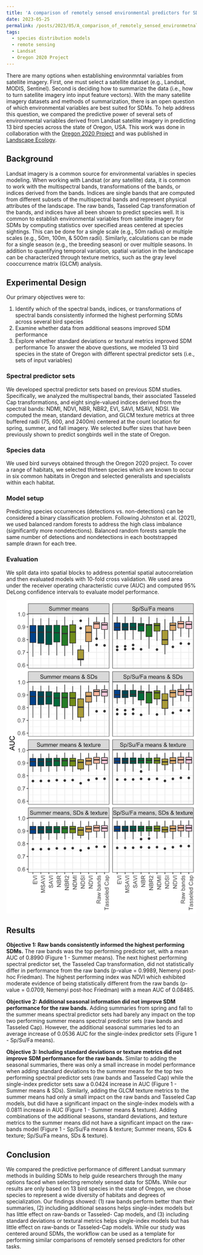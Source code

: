 ```yaml
---
title: 'A comparison of remotely sensed environmental predictors for SDMs'
date: 2023-05-25
permalink: /posts/2023/05/A_comparison_of_remotely_sensed_environmetnal_predictors_for_SDMs/
tags:
  - species distribution models
  - remote sensing
  - Landsat
  - Oregon 2020 Project
---
```


There are many options when establishing environmntal variables from satellite imagery. First, one must select a satellite dataset (e.g., Landsat, MODIS, Sentinel). Second is deciding how to summarize the data (i.e., how to turn satellite imagery into input feature vectors). With the many satellite imagery datasets and methods of summarization, there is an open question of which environmental variables are best suited for SDMs. To help address this question, we compared the predictive power of several sets of environmental variables derived from Landsat satellite imagery in predicting 13 bird species across the state of Oregon, USA. This work was done in collaboration with the [Oregon 2020 Project](https://oregon2020.com/) and was published in [Landscape Ecology](https://link.springer.com/article/10.1007/s10980-022-01406-y). 

## Background

Landsat imagery is a common source for environmental variables in species modeling. When working with Landsat (or any satellite) data, it is common to work with the
multispectral bands, transformations of the bands, or indices derived from the bands. Indices are single bands that are computed from different subsets of the multispectral bands and represent physical attributes of the landscape. The raw bands, Tasseled Cap transformation of the bands, and indices have all been shown to predict species well. It is common to establish environmental variables from satellite imagery for SDMs by computing statistics over specified areas centered at species sightings. This can be done for a single scale (e.g., 50m radius) or multiple scales (e.g., 50m, 100m, & 500m radii). Similarly, calculations can be made for a single season (e.g., the breeding season) or over multiple seasons. In addition to quantifying temporal variation, spatial variation in the landscape can be characterized through texture metrics, such as the gray level cooccurrence matrix (GLCM) analysis.

## Experimental Design
Our primary objectives were to:
1. Identify which of the spectral bands, indices, or transformations of spectral bands consistently informed the highest performing SDMs across several bird species
2. Examine whether data from additional seasons improved SDM performance
3. Explore whether standard deviations or textural metrics improved SDM performance
To answer the above questions, we modeled 13 bird species in the state of Oregon with different spectral predictor sets (i.e., sets of input variables)

### Spectral predictor sets
We developed spectral predictor sets based on previous SDM studies. Specifically, we analyzed the multispectral bands, their associated Tasseled Cap transformations, and eight single-valued indices derived from the spectral bands: NDMI, NDVI, NBR, NBR2, EVI, SAVI, MSAVI, NDSI. We computed the mean,
standard deviation, and GLCM texture metrics at three buffered radii (75, 600, and 2400m) centered at the count location for spring, summer, and fall imagery. We selected buffer sizes that have been previously shown to predict songbirds well in the state of Oregon.

### Species data
We used bird surveys obtained through the Oregon 2020 project. To cover a range of habitats, we selected thirteen species which are known to occur in six common habitats in Oregon and selected generalists and specialists within each habitat.

### Model setup
Predicting species occurrences (detections vs. non-detections) can be considered a binary classification problem. Following Johnston et al. (2021), we used
balanced random forests to address the high class imbalance (significantly more nondetections). Balanced random forests sample the same number of detections and nondetections in each bootstrapped sample drawn for each tree.

### Evaluation
We split data into spatial blocks to address potential spatial autocorrelation and then evaluated models with 10-fold cross validation. We used area under the receiver operating characteristic curve (AUC) and computed 95% DeLong confidence intervals to evaluate model performance.

<img src="../images/LE_Fig1.png">

## Results
**Objective 1: Raw bands consistently informed the highest performing SDMs.** The raw bands was the top performing predictor set, with a mean AUC of 0.8990 (Figure 1 - Summer means). The next highest performing spectral predictor set, the Tasseled Cap transformation, did not statistically differ in performance from the raw bands (p-value = 0.9989, Nemenyi post-hoc Friedman). The highest performing index was NDVI which exhibited moderate evidence of being statistically different from the raw bands (p-value = 0.0709, Nemenyi post-hoc Friedman) with a mean AUC of 0.08485.

**Objective 2: Additional seasonal information did not improve SDM performance for the raw bands.** Adding summaries from spring and fall to the summer means spectral predictor sets had barely any impact on the top two performing summer means spectral predictor sets (raw bands and Tasseled Cap). However, the additional seasonal summaries led to an average increase of 0.0536 AUC for the single-index predictor sets (Figure 1 - Sp/Su/Fa means).

**Objective 3: Including standard deviations or texture metrics did not improve SDM performance for the raw bands.** Similar
to adding the seasonal summaries, there was only a small increase in model performance when adding standard deviations to the summer means for the top two performing spectral predictor sets (raw bands and Tasseled Cap) while the single-index predictor sets saw a 0.0424 increase in AUC (Figure 1 - Summer means & SDs). Similarly, adding the GLCM texture metrics to the summer means had only a small impact on the raw bands and Tasseled Cap models, but did have a significant impact on the single-index models with a 0.0811 increase in AUC (Figure 1 - Summer means & texture). Adding combinations of the additional seasons, standard deviations,
and texture metrics to the summer means did not have a significant impact on the raw-bands model (Figure 1 - Sp/Su/Fa means & texture; Summer means, SDs & texture; Sp/Su/Fa means, SDs & texture). 

## Conclusion 
We compared the predictive performance of different Landsat summary methods in building SDMs to help guide researchers through the many options faced when selecting remotely sensed data for SDMs. While our results are only based on 13 bird species in the state of Oregon, we chose species to represent a wide diversity of habitats and degrees of specialization. Our findings showed: (1) raw bands perform better than their summaries, (2) including additional seasons helps single-index models but has little effect on raw-bands or Tasseled- Cap models, and (3) including standard deviations or textural metrics helps single-index models but has little effect on raw-bands or Tasseled-Cap models. While our study was centered around SDMs, the workflow can be used as a template for performing similar comparisons of remotely sensed predictors for other tasks.
